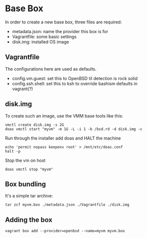 # Base Box
In order to create a new base box, three files are required:
- metadata.json: name the provider this box is for
- Vagrantfile: some basic settings
- disk.img: installed OS image

## Vagrantfile
The configurations here are used as defaults.
- config.vm.guest: set this to OpenBSD til detection is rock solid
- config.ssh.shell: set this to ksh to override bashism defaults in vagrant(?)

## disk.img
To create such an image, use the VMM base tools like this:
````
vmctl create disk.img -s 2G
doas vmctl start "myvm" -m 1G -L -i 1 -b /bsd.rd -d disk.img -c
````
Run through the installer add doas and HALT the machine
````
echo 'permit nopass keepenv root' > /mnt/etc/doas.conf
halt -p
````
Stop the vm on host
````
doas vmctl stop "myvm"
````

## Box bundling
It's a simple tar archive:
````
tar zcf myvm.box ./metadata.json ./Vagrantfile ./disk.img
````

## Adding the box
````
vagrant box add --provider=openbsd --name=myvm myvm.box
````

